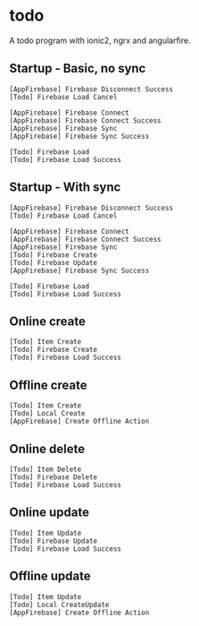 # todo
A todo program with ionic2, ngrx and angularfire.

## Startup - Basic, no sync
```
[AppFirebase] Firebase Disconnect Success
[Todo] Firebase Load Cancel

[AppFirebase] Firebase Connect
[AppFirebase] Firebase Connect Success
[AppFirebase] Firebase Sync
[AppFirebase] Firebase Sync Success

[Todo] Firebase Load
[Todo] Firebase Load Success
```

## Startup - With sync
```
[AppFirebase] Firebase Disconnect Success
[Todo] Firebase Load Cancel

[AppFirebase] Firebase Connect
[AppFirebase] Firebase Connect Success
[AppFirebase] Firebase Sync
[Todo] Firebase Create 
[Todo] Firebase Update
[AppFirebase] Firebase Sync Success

[Todo] Firebase Load
[Todo] Firebase Load Success
```

## Online create
```
[Todo] Item Create 
[Todo] Firebase Create 
[Todo] Firebase Load Success
```

## Offline create
```
[Todo] Item Create
[Todo] Local Create
[AppFirebase] Create Offline Action 
```

## Online delete
```
[Todo] Item Delete 
[Todo] Firebase Delete 
[Todo] Firebase Load Success
```





## Online update
```
[Todo] Item Update 
[Todo] Firebase Update 
[Todo] Firebase Load Success
```

## Offline update
```
[Todo] Item Update
[Todo] Local CreateUpdate
[AppFirebase] Create Offline Action 
```
